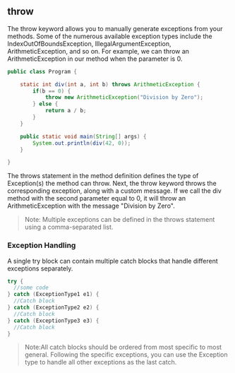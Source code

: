 ## throw

The throw keyword allows you to manually generate exceptions from your methods. Some of the numerous available exception types include the IndexOutOfBoundsException, IllegalArgumentException, ArithmeticException, and so on. For example, we can throw an ArithmeticException in our method when the parameter is 0.

```java
public class Program {

    static int div(int a, int b) throws ArithmeticException {
        if(b == 0) {
            throw new ArithmeticException("Division by Zero");
        } else {
            return a / b;
        }
    }

    public static void main(String[] args) {
        System.out.println(div(42, 0));
    }

}
```

The throws statement in the method definition defines the type of Exception(s) the method can throw.
Next, the throw keyword throws the corresponding exception, along with a custom message.
If we call the div method with the second parameter equal to 0, it will throw an ArithmeticException with the message "Division by Zero".

> Note: Multiple exceptions can be defined in the throws statement using a comma-separated list.

### Exception Handling

A single try block can contain multiple catch blocks that handle different exceptions separately.

```java
try {
  //some code
} catch (ExceptionType1 e1) {
  //Catch block
} catch (ExceptionType2 e2) {
  //Catch block
} catch (ExceptionType3 e3) {
  //Catch block
}
```

> Note:All catch blocks should be ordered from most specific to most general.
> Following the specific exceptions, you can use the Exception type to handle all other exceptions as the last catch.
